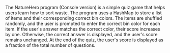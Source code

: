 The NatureHero program (Console version) is a simple quiz game that helps users learn how to sort waste. 
The program uses a HashMap to store a list of items and their corresponding correct bin colors. 
The items are shuffled randomly, and the user is prompted to enter the correct bin color for each item. 
 If the user's answer matches the correct color, their score increases by one. 
 Otherwise, the correct answer is displayed, and the user's score remains unchanged.
 At the end of the quiz, the user's score is displayed as a fraction of the total number of questions.
